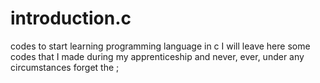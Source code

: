 # introduction.c
codes to start learning programming language in c
I will leave here some codes that I made during my apprenticeship
and never, ever, under any circumstances forget the ;
